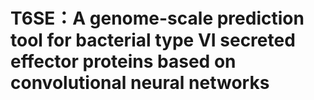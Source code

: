 # T6SE：A genome-scale prediction tool for bacterial type VI secreted effector proteins based on convolutional neural networks
